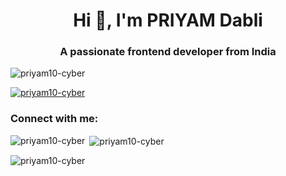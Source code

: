 <h1 align="center">Hi 👋, I'm PRIYAM Dabli</h1>
<h3 align="center">A passionate frontend developer from India</h3>

<p align="left"> <img src="https://komarev.com/ghpvc/?username=priyam10-cyber&label=Profile%20views&color=0e75b6&style=flat" alt="priyam10-cyber" /> </p>

<p align="left"> <a href="https://github.com/ryo-ma/github-profile-trophy"><img src="https://github-profile-trophy.vercel.app/?username=priyam10-cyber" alt="priyam10-cyber" /></a> </p>

<h3 align="left">Connect with me:</h3>
<p align="left">
</p>

<p><img align="left" src="https://github-readme-stats.vercel.app/api/top-langs?username=priyam10-cyber&show_icons=true&locale=en&layout=compact" alt="priyam10-cyber" /></p>

<p>&nbsp;<img align="center" src="https://github-readme-stats.vercel.app/api?username=priyam10-cyber&show_icons=true&locale=en" alt="priyam10-cyber" /></p>

<p><img align="center" src="https://github-readme-streak-stats.herokuapp.com/?user=priyam10-cyber&" alt="priyam10-cyber" /></p>
